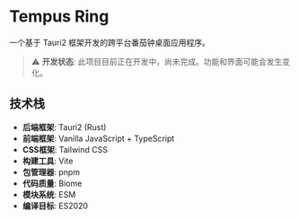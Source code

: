 # Tempus Ring

一个基于 Tauri2 框架开发的跨平台番茄钟桌面应用程序。

> ⚠️ **开发状态**: 此项目目前正在开发中，尚未完成。功能和界面可能会发生变化。

## 技术栈

- **后端框架**: Tauri2 (Rust)
- **前端框架**: Vanilla JavaScript + TypeScript
- **CSS框架**: Tailwind CSS
- **构建工具**: Vite
- **包管理器**: pnpm
- **代码质量**: Biome
- **模块系统**: ESM
- **编译目标**: ES2020

